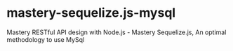 # mastery-sequelize.js-mysql
Mastery RESTful API design with Node.js - Mastery Sequelize.js, An optimal methodology to use MySql
